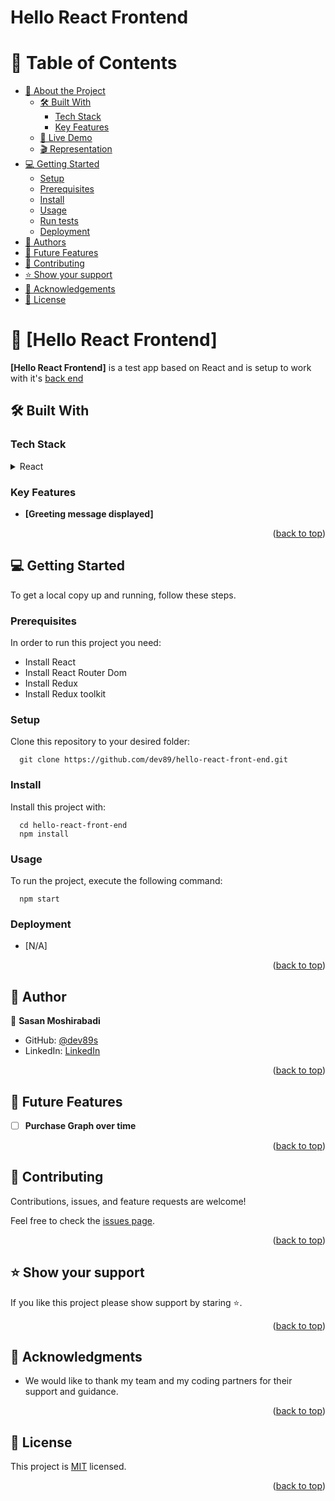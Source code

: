 # Hello React Frontend
<a id="readme-top"></a>

# 📗 Table of Contents

- [📖 About the Project](#about-project)
  - [🛠 Built With](#built-with)
    - [Tech Stack](#tech-stack)
    - [Key Features](#key-features)
  - [🚀 Live Demo](#live-demo)
  - [🎬 Representation](#representation)
- [💻 Getting Started](#getting-started)
  - [Setup](#setup)
  - [Prerequisites](#prerequisites)
  - [Install](#install)
  - [Usage](#usage)
  - [Run tests](#run-tests)
  - [Deployment](#triangular_flag_on_post-deployment)
- [👥 Authors](#authors)
- [🔭 Future Features](#future-features)
- [🤝 Contributing](#contributing)
- [⭐️ Show your support](#support)
- [🙏 Acknowledgements](#acknowledgements)
- [📝 License](#license)

<!-- PROJECT DESCRIPTION -->

# 📖 [Hello React Frontend] <a id="about-project"></a>

**[Hello React Frontend]** is a test app based on React and is setup to work with it's [back end](https://github.com/dev89s/hello-rails-back-end)

## 🛠 Built With <a id="built-with"></a>

### Tech Stack <a id="tech-stack"></a>

<details>
  <summary>React</summary>
  <ul>
    <!-- <li><a>https://rubyonrails.org/</a></li> -->
    <li><a>https://react.dev/</a></li>
  </ul>
</details>

<!-- Features -->

### Key Features <a id="key-features"></a>

- **[Greeting message displayed]**

<p align="right">(<a href="#readme-top">back to top</a>)</p>

<!-- ## 🚀 Live Demo <a id="live-demo"></a> -->

<!-- not added -->

<!-- <p align="right">(<a href="#readme-top">back to top</a>)</p> -->

<!-- ## 🎬 Representaition <a id="representation"></a> -->

<!-- not added -->

<!-- <p align="right">(<a href="#readme-top">back to top</a>)</p> -->

<!-- GETTING STARTED -->

## 💻 Getting Started <a id="getting-started"></a>

To get a local copy up and running, follow these steps.

### Prerequisites

In order to run this project you need:

- Install React
- Install React Router Dom
- Install Redux
- Install Redux toolkit

### Setup

Clone this repository to your desired folder:

```
  git clone https://github.com/dev89/hello-react-front-end.git
```

### Install

Install this project with:

```
  cd hello-react-front-end
  npm install
```

### Usage

To run the project, execute the following command:

```
  npm start
```

### Deployment <a id="triangular_flag_on_post-deployment"></a>

  - [N/A]

<p align="right">(<a href="#readme-top">back to top</a>)</p>

<!-- AUTHORS -->

## 👥 Author <a id="authors"></a>

👤 **Sasan Moshirabadi**

- GitHub: [@dev89s](https://github.com/dev89s)
- LinkedIn: [LinkedIn](https://linkedin.com/in/sasan-moshirabadi)

<p align="right">(<a href="#readme-top">back to top</a>)</p>

<!-- FUTURE FEATURES -->

## 🔭 Future Features <a id="future-features"></a>

- [ ] **Purchase Graph over time**

<p align="right">(<a href="#readme-top">back to top</a>)</p>

<!-- CONTRIBUTING -->

## 🤝 Contributing <a id="contributing"></a>

Contributions, issues, and feature requests are welcome!

Feel free to check the [issues page](https://github.com/dev89s/hello-react-front-end/issues).

<p align="right">(<a href="#readme-top">back to top</a>)</p>

<!-- SUPPORT -->

## ⭐️ Show your support <a id="support"></a>

If you like this project please show support by staring ⭐️.

<p align="right">(<a href="#readme-top">back to top</a>)</p>

<!-- ACKNOWLEDGEMENTS -->

## 🙏 Acknowledgments <a id="acknowledgements"></a>

* We would like to thank my team and my coding partners for their support and guidance.

<p align="right">(<a href="#readme-top">back to top</a>)</p>

<!-- LICENSE -->

## 📝 License <a id="license"></a>

This project is [MIT](./LICENSE) licensed.

<p align="right">(<a href="#readme-top">back to top</a>)</p>
